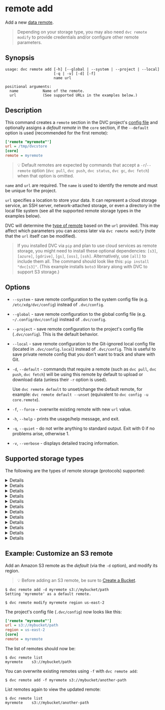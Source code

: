 # remote add

Add a new [data remote](/doc/command-reference/remote).

> Depending on your storage type, you may also need `dvc remote modify` to
> provide credentials and/or configure other remote parameters.

## Synopsis

```usage
usage: dvc remote add [-h] [--global | --system | --project | --local]
                      [-q | -v] [-d] [-f]
                      name url

positional arguments:
  name           Name of the remote.
  url            (See supported URLs in the examples below.)
```

## Description

This command creates a `remote` section in the <abbr>DVC project</abbr>'s
[config file](/doc/command-reference/config) and optionally assigns a _default
remote_ in the `core` section, if the `--default` option is used (recommended
for the first remote):

```ini
['remote "myremote"']
url = /tmp/dvcstore
[core]
remote = myremote
```

> 💡 Default remotes are expected by commands that accept a `-r`/`--remote`
> option (`dvc pull`, `dvc push`, `dvc status`, `dvc gc`, `dvc fetch`) when that
> option is omitted.

`name` and `url` are required. The `name` is used to identify the remote and
must be unique for the project.

`url` specifies a location to store your data. It can represent a cloud storage
service, an SSH server, network-attached storage, or even a directory in the
local file system (see all the supported remote storage types in the examples
below).

DVC will determine the [type of remote](#supported-storage-types) based on the
`url` provided. This may affect which parameters you can access later via
`dvc remote modify` (note that the `url` itself can be modified).

> If you installed DVC via `pip` and plan to use cloud services as remote
> storage, you might need to install these optional dependencies: `[s3]`,
> `[azure]`, `[gdrive]`, `[gs]`, `[oss]`, `[ssh]`. Alternatively, use `[all]` to
> include them all. The command should look like this: `pip install "dvc[s3]"`.
> (This example installs `boto3` library along with DVC to support S3 storage.)

## Options

- `--system` - save remote configuration to the system config file (e.g.
  `/etc/xdg/dvc/config`) instead of `.dvc/config`.

- `--global` - save remote configuration to the global config file (e.g.
  `~/.config/dvc/config`) instead of `.dvc/config`.

- `--project` - save remote configuration to the project's config file
  (`.dvc/config`). This is the default behavior.

- `--local` - save remote configuration to the Git-ignored local config file
  (located in `.dvc/config.local`) instead of `.dvc/config`. This is useful to
  save private remote config that you don't want to track and share with Git.

- `-d`, `--default` - commands that require a remote (such as `dvc pull`,
  `dvc push`, `dvc fetch`) will be using this remote by default to upload or
  download data (unless their `-r` option is used).

  Use `dvc remote default` to unset/change the default remote, for example:
  `dvc remote default --unset` (equivalent to `dvc config -u core.remote`).

- `-f`, `--force` - overwrite existing remote with new `url` value.

- `-h`, `--help` - prints the usage/help message, and exit.

- `-q`, `--quiet` - do not write anything to standard output. Exit with 0 if no
  problems arise, otherwise 1.

- `-v`, `--verbose` - displays detailed tracing information.

## Supported storage types

The following are the types of remote storage (protocols) supported:

<details>

### Amazon S3

> 💡 Before adding an S3 remote, be sure to
> [Create a Bucket](https://docs.aws.amazon.com/AmazonS3/latest/gsg/CreatingABucket.html).

```cli
$ dvc remote add -d myremote s3://mybucket/path
```

By default, DVC authenticates using your AWS CLI
[configuration](https://docs.aws.amazon.com/cli/latest/userguide/cli-chap-configure.html)
(if set). This uses the default AWS credentials file. To use a custom
authentication method, use the parameters described in `dvc remote modify`.

Make sure you have the following permissions enabled: `s3:ListBucket`,
`s3:GetObject`, `s3:PutObject`, `s3:DeleteObject`. This enables the S3 API
methods that are performed by DVC (`list_objects_v2` or `list_objects`,
`head_object`, `upload_file`, `download_file`, `delete_object`, `copy`).

> See `dvc remote modify` for a full list of S3 parameters.

</details>

<details>

### S3-compatible storage

For object storage that supports an S3-compatible API (e.g.
[Minio](https://min.io/),
[DigitalOcean Spaces](https://www.digitalocean.com/products/spaces/),
[IBM Cloud Object Storage](https://www.ibm.com/cloud/object-storage) etc.),
configure the `endpointurl` parameter. For example, let's set up a DigitalOcean
"space" (equivalent to a bucket in S3) called `mystore` that uses the `nyc3`
region:

```cli
$ dvc remote add -d myremote s3://mystore/path
$ dvc remote modify myremote endpointurl \
                             https://nyc3.digitaloceanspaces.com
```

By default, DVC authenticates using your AWS CLI
[configuration](https://docs.aws.amazon.com/cli/latest/userguide/cli-chap-configure.html)
(if set). This uses the default AWS credentials file. To use a custom
authentication method, use the parameters described in `dvc remote modify`.

Any other S3 parameter can also be set for S3-compatible storage. Whether
they're effective depends on each storage platform.

</details>

<details>

### Microsoft Azure Blob Storage

```cli
$ dvc remote add -d myremote azure://mycontainer/path
$ dvc remote modify myremote account_name 'myuser'
```

By default, DVC authenticates using an `account_name` and its [default
credential] (if any), which uses environment variables (e.g. set by `az cli`) or
a Microsoft application.

[default credential]:
  https://docs.microsoft.com/en-us/python/api/azure-identity/azure.identity.defaultazurecredential

To use a custom authentication method, use the parameters described in
`dvc remote modify`. See some
[examples](/doc/command-reference/remote/modify#example-some-azure-authentication-methods).

</details>

<details>

### Google Drive

To start using a GDrive remote, first add it with a
[valid URL format](/doc/user-guide/how-to/setup-google-drive-remote#url-format).
Then use any DVC command that needs to connect to it (e.g. `dvc pull` or
`dvc push` once there's tracked data to synchronize). For example:

```cli
$ dvc remote add -d myremote gdrive://0AIac4JZqHhKmUk9PDA/dvcstore
$ dvc push  # Assuming there's data to push

Go to the following link in your browser:

    https://accounts.google.com/o/oauth2/auth # ... copy this link

Enter verification code: # <- enter resulting code
```

See `dvc remote modify` for a list of other GDrive parameters, or
[Set up a Google Drive DVC Remote](/doc/user-guide/how-to/setup-google-drive-remote)
for a full guide on using Google Drive as DVC remote storage.

Note that GDrive remotes are not "trusted" by default. This means that the
[`verify`](/doc/command-reference/remote/modify#available-parameters-for-all-remotes)
parameter is enabled on this type of storage, so DVC recalculates the file
hashes upon download (e.g. `dvc pull`), to make sure that these haven't been
modified.

> Make sure to check our [Privacy Policy (Google APIs)](/doc/user-guide/privacy).

</details>

<details>

### Google Cloud Storage

> 💡 Before adding a GC Storage remote, be sure to
> [Create a storage bucket](https://cloud.google.com/storage/docs/creating-buckets).

```cli
$ dvc remote add -d myremote gs://mybucket/path
```

By default, DVC expects your GCP CLI is already
[configured](https://cloud.google.com/sdk/docs/authorizing). DVC will be using
default GCP key file to access Google Cloud Storage. To override some of these
parameters, use the parameters described in `dvc remote modify`.

> Make sure to run `gcloud auth application-default login` unless you use
> `GOOGLE_APPLICATION_CREDENTIALS` and/or service account, or other ways to
> authenticate. See details [here](https://stackoverflow.com/a/53307505/298182).

</details>

<details>

### Aliyun OSS

First you need to set up OSS storage on Aliyun Cloud. Then, use an S3 style URL
for OSS storage, and configure the
[endpoint](https://www.alibabacloud.com/help/doc-detail/31837.html):

```cli
$ dvc remote add -d myremote oss://mybucket/path
$ dvc remote modify myremote oss_endpoint endpoint
```

To set key id, key secret and endpoint (or any other OSS parameter), use
`dvc remote modify` as show below. Use the `--local` option to avoid committing
your secrets to Git:

```cli
$ dvc remote modify --local myremote oss_key_id 'mykey'
$ dvc remote modify --local myremote oss_key_secret 'mysecret'
```

**Testing your OSS storage using docker**

Start a container running an OSS emulator, and set up the environment variables,
for example:

```cli
$ git clone https://github.com/nanaya-tachibana/oss-emulator.git
$ docker image build -t oss:1.0 oss-emulator
$ docker run --detach -p 8880:8880 --name oss-emulator oss:1.0
$ export OSS_BUCKET='mybucket'
$ export OSS_ENDPOINT='endpoint'
$ export OSS_ACCESS_KEY_ID='mykey'
$ export OSS_ACCESS_KEY_SECRET='mysecret'
```

> Uses default key id and key secret when they are not given, which gives read
> access to public read bucket and public bucket.

</details>

<details>

### SSH

```cli
$ dvc remote add -d myremote ssh://user@example.com/path
```

> See `dvc remote modify` for a full list of SSH parameters.

⚠️ DVC requires both SSH and SFTP access to work with remote SSH locations.
Do check whether you are able to connect both ways with tools like `ssh` and
`sftp` (GNU/Linux).

> Note that the server's SFTP root might differ from its physical root (`/`).

</details>

<details>

### HDFS

⚠️ Using HDFS with a Hadoop cluster might require additional setup. Our
assumption is that the client is set up to use it. Specifically, [`libhdfs`]
should be installed.

[`libhdfs`]:
  https://hadoop.apache.org/docs/stable/hadoop-project-dist/hadoop-hdfs/LibHdfs.html

💡 Using an HDFS cluster as remote storage is also supported via the WebHDFS
API. Read more about it by expanding the WebHDFS section below.

```cli
$ dvc remote add -d myremote hdfs://user@example.com/path
```

> See `dvc remote modify` for a full list of HDFS parameters.

</details>

<details>

### WebHDFS

⚠️ Using WebHDFS requires to enable REST API access in the cluster: set the
config property `dfs.webhdfs.enabled` to `true` in `hdfs-site.xml`.

If your cluster is secured, then WebHDFS is commonly used with Kerberos and
HTTPS. To enable these for the DVC remote, set `use_https` and `kerberos` to
`true`.

```cli
$ dvc remote add -d myremote webhdfs://example.com/path
$ dvc remote modify myremote use_https true
$ dvc remote modify myremote kerberos true
$ dvc remote modify --local myremote token SOME_BASE64_ENCODED_TOKEN
```

💡 You may want to run `kinit` before using the remote to make sure you have an
active kerberos session.

> `token` contains sensitive user info. Therefore, it's safer to add it with the
> `--local` option, so it's written to a Git-ignored config file.

> See `dvc remote modify` for a full list of WebHDFS parameters.

</details>

<details>

### HTTP

```cli
$ dvc remote add -d myremote https://example.com/path
```

> See `dvc remote modify` for a full list of HTTP parameters.

</details>

<details>

### WebDAV

```cli
$ dvc remote add -d myremote \
                    webdavs://example.com/owncloud/remote.php/dav
```

If your remote is located in a subfolder of your WebDAV server e.g.
`files/myuser`, this path may be appended to the base URL:

```cli
$ dvc remote add -d myremote \
      webdavs://example.com/owncloud/remote.php/dav/files/myuser
```

> See `dvc remote modify` for a full list of WebDAV parameters.

</details>

<details>

### local remote

A "local remote" is a directory in the machine's file system. Not to be confused
with the `--local` option of `dvc remote` (and other config) commands!

> While the term may seem contradictory, it doesn't have to be. The "local" part
> refers to the type of location where the storage is: another directory in the
> same file system. "Remote" is how we call storage for <abbr>DVC
> projects</abbr>. It's essentially a local backup for data tracked by DVC.

Using an absolute path (recommended):

```cli
$ dvc remote add -d myremote /tmp/dvcstore
$ cat .dvc/config
  ...
  ['remote "myremote"']
        url = /tmp/dvcstore
  ...
```

> Note that the absolute path `/tmp/dvcstore` is saved as is.

Using a relative path. It will be resolved against the current working
directory, but saved **relative to the config file location**:

```cli
$ dvc remote add -d myremote ../dvcstore
$ cat .dvc/config
  ...
  ['remote "myremote"']
      url = ../../dvcstore
  ...
```

> Note that `../dvcstore` has been resolved relative to the `.dvc/` dir,
> resulting in `../../dvcstore`.

</details>

## Example: Customize an S3 remote

Add an Amazon S3 remote as the _default_ (via the `-d` option), and modify its
region.

> 💡 Before adding an S3 remote, be sure to
> [Create a Bucket](https://docs.aws.amazon.com/AmazonS3/latest/gsg/CreatingABucket.html).

```cli
$ dvc remote add -d myremote s3://mybucket/path
Setting 'myremote' as a default remote.

$ dvc remote modify myremote region us-east-2
```

The <abbr>project</abbr>'s config file (`.dvc/config`) now looks like this:

```ini
['remote "myremote"']
url = s3://mybucket/path
region = us-east-2
[core]
remote = myremote
```

The list of remotes should now be:

```cli
$ dvc remote list
myremote	s3://mybucket/path
```

You can overwrite existing remotes using `-f` with `dvc remote add`:

```cli
$ dvc remote add -f myremote s3://mybucket/another-path
```

List remotes again to view the updated remote:

```cli
$ dvc remote list
myremote	s3://mybucket/another-path
```

